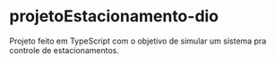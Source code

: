 ﻿# projetoEstacionamento-dio

Projeto feito em TypeScript com o objetivo de simular um sistema pra controle de estacionamentos.
